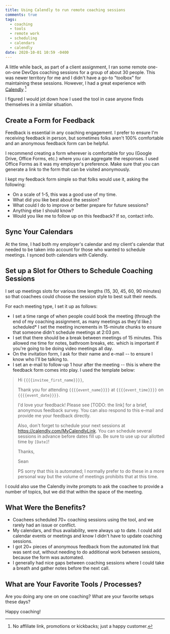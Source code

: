 ```yaml
---
title: Using Calendly to run remote coaching sessions
comments: true
tags:
  - coaching
  - tools
  - remote work
  - scheduling
  - calendars
  - calendly
date: 2020-10-01 10:59 -0400
---
```

A little while back, as part of a client assignment, I ran some remote one-on-one DevOps coaching sessions for a group of about 30 people. This was newer territory for me and I didn't have a go-to "toolbox" for maintaining these sessions. However, I had a great experience with [Calendly](https//calendly.com/) [^1]

I figured I would jot down how I used the tool in case anyone finds themselves in a similar situation.

## Create a Form for Feedback

Feedback is essential in any coaching engagement. I prefer to ensure I'm receiving feedback in person, but sometimes folks aren't 100% comfortable and an anonymous feedback form can be helpful.

I recommend creating a form wherever is comfortable for you (Google Drive, Office Forms, etc.) where you can aggregate the responses. I used Office Forms as it was my employer's preference. Make sure that you can generate a link to the form that can be visited anonymously.

I kept my feedback form simple so that folks would use it, asking the following:

* On a scale of 1-5, this was a good use of my time.
* What did you like best about the session?
* What could I do to improve or better prepare for future sessions?
* Anything else I should know?
* Would you like me to follow up on this feedback? If so, contact info.

## Sync Your Calendars

At the time, I had both my employer's calendar and my client's calendar that needed to be taken into account for those who wanted to schedule meetings. I synced both calendars with Calendly.

## Set up a Slot for Others to Schedule Coaching Sessions

I set up meetings slots for various time lengths (15, 30, 45, 60, 90 minutes) so that coachees could choose the session style to best suit their needs.

For each meeting type, I set it up as follows:

* I set a time range of when people could book the meeting (through the end of my coaching assignment, as many meetings as they'd like.)
scheduled* I set the meeting increments in 15-minute chunks to ensure that someone didn't schedule meetings at 2:03 pm.
* I set that there should be a break between meetings of 15 minutes. This allowed me time for notes, bathroom breaks, etc. which is important if you're going to be doing video meetings all day.
* On the invitation form, I ask for their name and e-mail -- to ensure I know who I'll be talking to.
* I set an e-mail to follow-up 1 hour after the meeting -- this is where the feedback form comes into play. I used the template below:

> Hi `{{{{invitee_first_name}}}}`,
>
> Thank you for attending `{{{{event_name}}}}` at `{{{{event_time}}}}` on `{{{{event_date}}}}`.
>
> I'd love your feedback! Please see [TODO: the link] for a brief, anonymous feedback survey. You can also respond to this e-mail and provide me your feedback directly.
>
> Also, don't forget to schedule your next sessions at <https://calendly.com/MyCalendlyLink>.
You can schedule several sessions in advance before dates fill up. Be sure to use up our allotted time by `[Date]`!
>
> Thanks,
>
> Sean
>
> PS sorry that this is automated; I normally prefer to do these in a more personal way but the volume of meetings prohibits that at this time.

I could also use the Calendly invite prompts to ask the coachee to provide a number of topics, but we did that within the space of the meeting.

## What Were the Benefits?

* Coachees scheduled 70+ coaching sessions using the tool, and we rarely had an issue or conflict.
* My calendars, and thus availability, were always up to date. I could add calendar events or meetings and know I didn't have to update coaching sessions.
* I got 20+ pieces of anonymous feedback from the automated link that was sent out, without needing to do additional work between sessions, because the form was automated.
* I generally had nice gaps between coaching sessions where I could take a breath and gather notes before the next call.

## What are Your Favorite Tools / Processes?

Are you doing any one on one coaching? What are your favorite setups these days?

Happy coaching!

[^1]: No affiliate link, promotions or kickbacks; just a happy customer.
